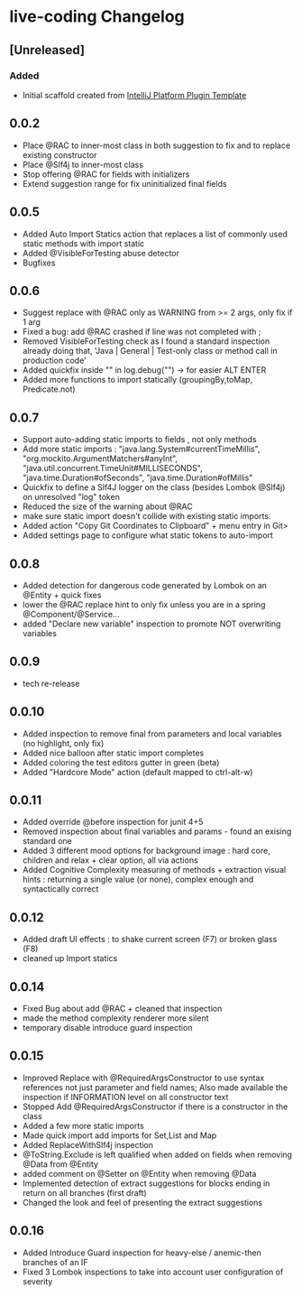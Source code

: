 <!-- Keep a Changelog guide -> https://keepachangelog.com -->

# live-coding Changelog
    
## [Unreleased]
### Added
- Initial scaffold created from [IntelliJ Platform Plugin Template](https://github.com/JetBrains/intellij-platform-plugin-template)
## 0.0.2
- Place @RAC to inner-most class in both suggestion to fix and to replace existing constructor
- Place @Slf4j to inner-most class
- Stop offering @RAC for fields with initializers
- Extend suggestion range for fix uninitialized final fields
## 0.0.5
- Added Auto Import Statics action that replaces a list of commonly used static methods with import static
- Added @VisibleForTesting abuse detector
- Bugfixes
## 0.0.6
- Suggest replace with @RAC only as WARNING from >= 2 args, only fix if 1 arg
- Fixed a bug: add @RAC crashed if line was not completed with ;
- Removed VisibleForTesting check as I found a standard inspection already doing that, 'Java | General | Test-only class or method call in production code'
- Added quickfix inside "" in log.debug("")  -> for easier ALT ENTER
- Added more functions to import statically (groupingBy,toMap, Predicate.not)
## 0.0.7
- Support auto-adding static imports to fields , not only methods
- Add more static imports :  "java.lang.System#currentTimeMillis",  "org.mockito.ArgumentMatchers#anyInt",   "java.util.concurrent.TimeUnit#MILLISECONDS",  "java.time.Duration#ofSeconds",
  "java.time.Duration#ofMillis"
- Quickfix to define a Slf4J logger on the class (besides Lombok @Slf4j) on unresolved "log" token
- Reduced the size of the warning about @RAC
- make sure static import doesn't collide with existing static imports.
- Added action "Copy Git Coordinates to Clipboard" + menu entry in Git>
- Added settings page to configure what static tokens to auto-import
## 0.0.8
- Added detection for dangerous code generated by Lombok on an @Entity + quick fixes
- lower the @RAC replace hint to only fix unless you are in a spring @Component/@Service...
- added "Declare new variable" inspection to promote NOT overwriting variables
## 0.0.9
- tech re-release
## 0.0.10
- Added inspection to remove final from parameters and local variables (no highlight, only fix)
- Added nice balloon after static import completes
- Added coloring the test editors gutter in green (beta)
- Added "Hardcore Mode" action (default mapped to ctrl-alt-w)
## 0.0.11
- Added override @before inspection for junit 4+5
- Removed inspection about final variables and params - found an exising standard one
- Added 3 different mood options for background image : hard core, children and relax + clear option, all via actions
- Added Cognitive Complexity measuring of methods + extraction visual hints : returning a single value (or none), complex enough and syntactically correct
## 0.0.12
- Added draft UI effects : to shake current screen (F7) or broken glass (F8)
- cleaned up Import statics
## 0.0.14
- Fixed Bug about add @RAC + cleaned that inspection
- made the method complexity renderer more silent
- temporary disable introduce guard inspection
## 0.0.15
- Improved Replace with @RequiredArgsConstructor to use syntax references not just parameter and field names; Also made available the inspection if INFORMATION level on all constructor text
- Stopped Add @RequiredArgsConstructor if there is a constructor in the class
- Added a few more static imports
- Made quick import add imports for Set,List and Map
- Added ReplaceWithSlf4j inspection
- @ToString.Exclude is left qualified when added on fields when removing @Data from @Entity
- added comment on @Setter on @Entity when removing @Data
- Implemented detection of extract suggestions for blocks ending in return on all branches (first draft)
- Changed the look and feel of presenting the extract suggestions
## 0.0.16
- Added Introduce Guard inspection for heavy-else / anemic-then branches of an IF
- Fixed 3 Lombok inspections to take into account user configuration of severity 